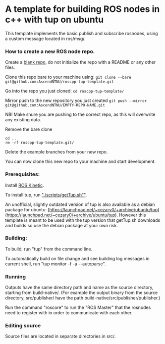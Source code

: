 # A template for building ROS nodes in c++ with tup on ubuntu

This template implements the basic publish and subscribe rosnodes, using a custom message located in ros/msg/.

### How to create a new ROS node repo.

Create a [blank repo](https://github.com/organizations/AscendNTNU/repositories/new), do not initialize the repo with a README or any other files.

Clone this repo bare to your machine using: `git clone --bare git@github.com:AscendNTNU/roscpp-tup-template.git`

Go into the repo you just cloned: `cd roscpp-tup-template/`

Mirror push to the new repository you just created `git push --mirror git@github.com:AscendNTNU/EMPTY-REPO-NAME.git`

NB! Make shure you are pushing to the correct repo, as this will overwrite any existing data.

Remove the bare clone
```
cd ..
rm -rf roscpp-tup-template.git/
```
Delete the example branches from your new repo.

You can now clone this new repo to your machine and start development.

### Prerequisites:
Install [ROS Kinetic](http://wiki.ros.org/kinetic/Installation/Ubuntu).

To install tup, run ["./scripts/getTup.sh""](scripts/getTup.sh).

An unofficial, slightly outdated version of tup is also available as a debian package for ubuntu: [https://launchpad.net/~cezary0/+archive/ubuntu/tup](https://launchpad.net/~cezary0/+archive/ubuntu/tup). However this template is meant to be used with the tup version that getTup.sh downloads and builds so use the debian package at your own risk.

### Building:
To build, run "tup" from the command line.

To automatically build on file change and see building log messages in current shell, run "tup monitor -f -a --autoparse".

### Running
Outputs have the same directory path and name as the source directory, starting from build-native/.
(For example the output binary from the source directory, src/publisher/ have the path build-native/src/publisher/publisher.)

Run the command "roscore" to run the "ROS Master" that the rosnodes need to register with in order to communicate with each other.

### Editing source
Source files are located in separate directories in src/.
